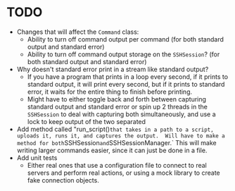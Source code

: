 # TODO

- Changes that will affect the `Command` class:
    - Ability to turn off command output per command (for both standard output and standard error)
    - Ability to turn off command output storage on the `SSHSession`? (for both standard output and
      standard error)
- Why doesn't standard error print in a stream like standard output?
    - If you have a program that prints in a loop every second, if it prints to standard output, it
      will print every second, but if it prints to standard error, it waits for the entire thing to
      finish before printing.
    - Might have to either toggle back and forth between capturing standard output and standard
      error or spin up 2 threads in the `SSHSession` to deal with capturing both simultaneously, and
      use a lock to keep output of the two separated
- Add method called "run_script()` that takes in a path to a script, uploads it, runs it, and
  captures the output.  Will have to make a method for both `SSHSession` and `SSHSessionManager.`
  This will make writing larger commands easier, since it can just be done in a file.
- Add unit tests
    - Either real ones that use a configuration file to connect to real servers and perform real
      actions, or using a mock library to create fake connection objects.
